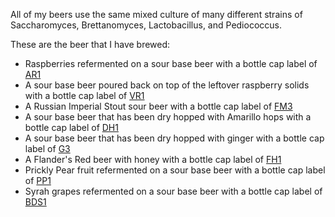 All of my beers use the same mixed culture of many different strains of Saccharomyces, Brettanomyces, Lactobacillus, and Pediococcus.

These are the beer that I have brewed:

  - Raspberries refermented on a sour base beer with a bottle cap label of [AR1](https://github.com/hamzy/AndromedaBrewery/tree/master/SourBeers/Raspberry/v1)
  - A sour base beer poured back on top of the leftover raspberry solids with a bottle cap label of [VR1](https://github.com/hamzy/AndromedaBrewery/tree/master/SourBeers/RaspberrySecond/v1)
  - A Russian Imperial Stout sour beer with a bottle cap label of [FM3](https://github.com/hamzy/AndromedaBrewery/tree/master/SourBeers/RussianImperialStout/v3)
  - A sour base beer that has been dry hopped with Amarillo hops with a bottle cap label of [DH1](https://github.com/hamzy/AndromedaBrewery/tree/master/SourBeers/DryHopped/v1)
  - A sour base beer that has been dry hopped with ginger with a bottle cap label of [G3](https://github.com/hamzy/AndromedaBrewery/tree/master/SourBeers/Ginger/v3)
  - A Flander's Red beer with honey with a bottle cap label of [FH1](https://github.com/hamzy/AndromedaBrewery/tree/master/SourBeers/FlandersRedHoney/v1)
  - Prickly Pear fruit refermented on a sour base beer with a bottle cap label of [PP1](https://github.com/hamzy/AndromedaBrewery/tree/master/SourBeers/PricklyPear/v1)
  - Syrah grapes refermented on a sour base beer with a bottle cap label of [BDS1](https://github.com/hamzy/AndromedaBrewery/tree/master/SourBeers/Syrah/v1)
